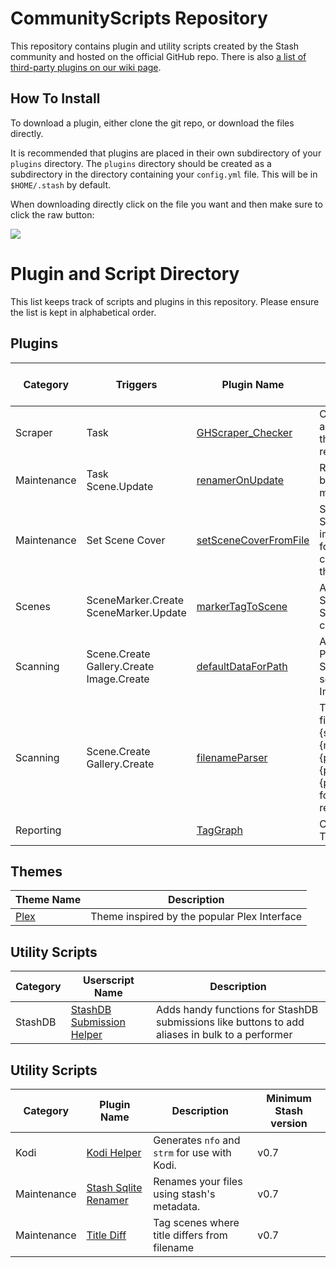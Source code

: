 # CommunityScripts Repository

This repository contains plugin and utility scripts created by the Stash community and hosted on the official GitHub repo.  There is also [a list of third-party plugins on our wiki page](https://github.com/stashapp/stash/wiki/Plugins-&--Scripts).

## How To Install
To download a plugin, either clone the git repo, or download the files directly.

It is recommended that plugins are placed in their own subdirectory of your `plugins` directory. The `plugins` directory should be created as a subdirectory in the directory containing your `config.yml` file. This will be in `$HOME/.stash` by default.

When downloading directly click on the file you want and then make sure to click the raw button:

![](https://user-images.githubusercontent.com/1358708/82524777-cd4cfe80-9afd-11ea-808d-5ea7bf26704f.jpg)

# Plugin and Script Directory
This list keeps track of scripts and plugins in this repository. Please ensure the list is kept in alphabetical order.

## Plugins

Category|Triggers|Plugin Name|Description|Minimum Stash version
--------|-----------|-----------|-----------|---------------------
Scraper|Task|[GHScraper_Checker](plugins/GHScraper_Checker)|Compare local file against github file from the community scraper repo.|v0.8
Maintenance|Task<br />Scene.Update|[renamerOnUpdate](plugins/renamerOnUpdate)|Rename/Move your file based on Stash metadata.|v0.7
Maintenance|Set Scene Cover|[setSceneCoverFromFile](plugins/setSceneCoverFromFile)|Searchs Stash for Scenes with a cover image in the same folder and sets the cover image in stash to that image|v0.7
Scenes|SceneMarker.Create<br />SceneMarker.Update|[markerTagToScene](plugins/markerTagToScene)|Adds primary tag of Scene Marker to the Scene on marker create/update.|v0.8 ([46bbede](https://github.com/stashapp/stash/commit/46bbede9a07144797d6f26cf414205b390ca88f9))
Scanning|Scene.Create<br />Gallery.Create<br />Image.Create|[defaultDataForPath](plugins/defaultDataForPath)|Adds configured Tags, Performers and/or Studio to all newly scanned Scenes, Images and Galleries..|v0.8
Scanning|Scene.Create<br />Gallery.Create|[filenameParser](plugins/filenameParser)|Tries to parse filenames, primarily in {studio}.{year}.{month}.{day}.{performer1firstname}.{performer1lastname}.{performer2}.{title} format, into the respective fields|v0.10
Reporting||[TagGraph](plugins/taggrap)|Creates a visual of the Tag relations.|v0.7

## Themes

Theme Name|Description                                 |
----------|--------------------------------------------|
[Plex](themes/plex)      |Theme inspired by the popular Plex Interface|

## Utility Scripts

|Category|Userscript Name|Description|
---------|---------------|-----------|
StashDB  |[StashDB Submission Helper](/userscripts/StashDB_Submission_Helper)|Adds handy functions for StashDB submissions like buttons to add aliases in bulk to a performer|

## Utility Scripts

Category| Plugin Name                                    | Description                                                                            |Minimum Stash version
--------|------------------------------------------------|----------------------------------------------------------------------------------------|---------------------
Kodi| [Kodi Helper](scripts/kodi-helper)             | Generates `nfo` and `strm` for use with Kodi.                                          |v0.7
Maintenance| [Stash Sqlite Renamer](scripts/Sqlite_Renamer) | Renames your files using stash's metadata.                                             |v0.7
Maintenance| [Title Diff](plugins/titleDiff)                | Tag scenes where title differs from filename|v0.7
